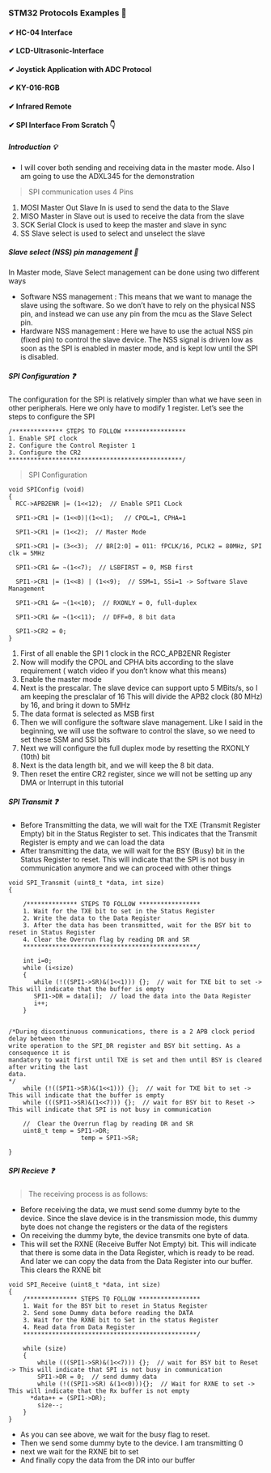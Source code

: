 ### STM32 Protocols Examples 🚀 


#### ✔ HC-04 Interface 


#### ✔  LCD-Ultrasonic-Interface 


#### ✔ Joystick Application with ADC Protocol 


#### ✔ KY-016-RGB


#### ✔ Infrared Remote


#### ✔ SPI Interface From Scratch 👇


##### Introduction 💡

- I will cover both sending and receiving data in the master mode.
 Also I am going to use the ADXL345 for the demonstration

> SPI communication uses 4 Pins 

1. MOSI Master Out Slave In is used to send the data to the Slave
2. MISO Master in Slave out is used to receive the data from the slave
3. SCK Serial Clock is used to keep the master and slave in sync
4. SS Slave select is used to select and unselect the slave


##### Slave select (NSS) pin management 🤔

In Master mode, Slave Select management can be done using two different ways

- Software NSS management : This means that we want to manage the slave using the software. So we don’t have to rely on the physical NSS pin, and instead we can use any pin from the mcu as the Slave Select pin.
- Hardware NSS management : Here we have to use the actual NSS pin (fixed pin) to control the slave device. The NSS signal is driven low as soon as the SPI is enabled in master mode, and is kept low until the SPI is disabled.


##### SPI Configuration ❓

The configuration for the SPI is relatively simpler than what we have seen in other peripherals. Here we only have to modify 1 register. Let’s see the steps to configure the SPI

```
/************** STEPS TO FOLLOW *****************
1. Enable SPI clock
2. Configure the Control Register 1
3. Configure the CR2
************************************************/
```

> SPI Configuration 

```
void SPIConfig (void)
{
  RCC->APB2ENR |= (1<<12);  // Enable SPI1 CLock
	
  SPI1->CR1 |= (1<<0)|(1<<1);   // CPOL=1, CPHA=1
	
  SPI1->CR1 |= (1<<2);  // Master Mode
	
  SPI1->CR1 |= (3<<3);  // BR[2:0] = 011: fPCLK/16, PCLK2 = 80MHz, SPI clk = 5MHz
	
  SPI1->CR1 &= ~(1<<7);  // LSBFIRST = 0, MSB first
	
  SPI1->CR1 |= (1<<8) | (1<<9);  // SSM=1, SSi=1 -> Software Slave Management
	
  SPI1->CR1 &= ~(1<<10);  // RXONLY = 0, full-duplex
	
  SPI1->CR1 &= ~(1<<11);  // DFF=0, 8 bit data
	
  SPI1->CR2 = 0;
}
```

1. First of all enable the SPI 1 clock in the RCC_APB2ENR Register
2. Now will modify the CPOL and CPHA bits according to the slave requirement ( watch video if you don’t know what this means)
3. Enable the master mode
4. Next is the prescalar. The slave device can support upto 5 MBits/s, so I am keeping the presclalar of 16
This will divide the APB2 clock (80 MHz) by 16, and bring it down to 5MHz
5. The data format is selected as MSB first
6. Then we will configure the software slave management. Like I said in the beginning, we will use the software to control the slave, so we need to set these SSM and SSI bits
7. Next we will configure the full duplex mode by resetting the RXONLY (10th) bit
8. Next is the data length bit, and we will keep the 8 bit data.
9. Then reset the entire CR2 register, since we will not be setting up any DMA or Interrupt in this tutorial


##### SPI Transmit  ❓

- Before Transmitting the data, we will wait for the TXE (Transmit Register Empty) bit in the Status Register to set. This indicates that the Transmit Register is empty and we can load the data
- After transmitting the data, we will wait for the BSY (Busy) bit in the Status Register to reset. This will indicate that the SPI is not busy in communication anymore and we can proceed with other things


```
void SPI_Transmit (uint8_t *data, int size)
{
	
	/************** STEPS TO FOLLOW *****************
	1. Wait for the TXE bit to set in the Status Register
	2. Write the data to the Data Register
	3. After the data has been transmitted, wait for the BSY bit to reset in Status Register
	4. Clear the Overrun flag by reading DR and SR
	************************************************/		
	
	int i=0;
	while (i<size)
	{
	   while (!((SPI1->SR)&(1<<1))) {};  // wait for TXE bit to set -> This will indicate that the buffer is empty
	   SPI1->DR = data[i];  // load the data into the Data Register
	   i++;
	}	
	
	
/*During discontinuous communications, there is a 2 APB clock period delay between the
write operation to the SPI_DR register and BSY bit setting. As a consequence it is
mandatory to wait first until TXE is set and then until BSY is cleared after writing the last
data.
*/
	while (!((SPI1->SR)&(1<<1))) {};  // wait for TXE bit to set -> This will indicate that the buffer is empty
	while (((SPI1->SR)&(1<<7))) {};  // wait for BSY bit to Reset -> This will indicate that SPI is not busy in communication	
	
	//  Clear the Overrun flag by reading DR and SR
	uint8_t temp = SPI1->DR;
					temp = SPI1->SR;
	
}
```

##### SPI Recieve  ❓

>  The receiving process is as follows:


- Before receiving the data, we must send some dummy byte to the device. Since the slave device is in the transmission mode, this dummy byte does not change the registers or the data of the registers
- On receiving the dummy byte, the device transmits one byte of data.
- This will set the RXNE (Receive Buffer Not Empty) bit. This will indicate that there is some data in the Data Register, which is ready to be read.
And later we can copy the data from the Data Register into our buffer. This clears the RXNE bit


```
void SPI_Receive (uint8_t *data, int size)
{
	/************** STEPS TO FOLLOW *****************
	1. Wait for the BSY bit to reset in Status Register
	2. Send some Dummy data before reading the DATA
	3. Wait for the RXNE bit to Set in the status Register
	4. Read data from Data Register
	************************************************/		

	while (size)
	{
		while (((SPI1->SR)&(1<<7))) {};  // wait for BSY bit to Reset -> This will indicate that SPI is not busy in communication
		SPI1->DR = 0;  // send dummy data
		while (!((SPI1->SR) &(1<<0))){};  // Wait for RXNE to set -> This will indicate that the Rx buffer is not empty
	  *data++ = (SPI1->DR);
		size--;
	}	
}
```

- As you can see above, we wait for the busy flag to reset.
- Then we send some dummy byte to the device. I am transmitting 0
- next we wait for the RXNE bit to set
- And finally copy the data from the DR into our buffer

